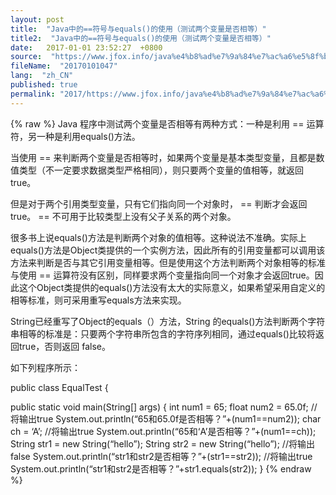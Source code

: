```yaml
---
layout: post
title:  "Java中的==符号与equals()的使用（测试两个变量是否相等）"
title2:  "Java中的==符号与equals()的使用（测试两个变量是否相等）"
date:   2017-01-01 23:52:27  +0800
source:  "https://www.jfox.info/java%e4%b8%ad%e7%9a%84%e7%ac%a6%e5%8f%b7%e4%b8%8eequals%e7%9a%84%e4%bd%bf%e7%94%a8%e6%b5%8b%e8%af%95%e4%b8%a4%e4%b8%aa%e5%8f%98%e9%87%8f%e6%98%af%e5%90%a6%e7%9b%b8%e7%ad%89.html"
fileName:  "20170101047"
lang:  "zh_CN"
published: true
permalink: "2017/https://www.jfox.info/java%e4%b8%ad%e7%9a%84%e7%ac%a6%e5%8f%b7%e4%b8%8eequals%e7%9a%84%e4%bd%bf%e7%94%a8%e6%b5%8b%e8%af%95%e4%b8%a4%e4%b8%aa%e5%8f%98%e9%87%8f%e6%98%af%e5%90%a6%e7%9b%b8%e7%ad%89.html"
---
```

{% raw %}
Java 程序中测试两个变量是否相等有两种方式：一种是利用 == 运算符，另一种是利用equals()方法。

当使用 == 来判断两个变量是否相等时，如果两个变量是基本类型变量，且都是数值类型（不一定要求数据类型严格相同），则只要两个变量的值相等，就返回true。

但是对于两个引用类型变量，只有它们指向同一个对象时， == 判断才会返回true。 == 不可用于比较类型上没有父子关系的两个对象。

很多书上说equals()方法是判断两个对象的值相等。这种说法不准确。实际上equals()方法是Object类提供的一个实例方法，因此所有的引用变量都可以调用该方法来判断是否与其它引用变量相等。但是使用这个方法判断两个对象相等的标准与使用 == 运算符没有区别，同样要求两个变量指向同一个对象才会返回true。因此这个Object类提供的equals()方法没有太大的实际意义，如果希望采用自定义的相等标准，则可采用重写equals方法来实现。

String已经重写了Object的equals（）方法，String 的equals()方法判断两个字符串相等的标准是：只要两个字符串所包含的字符序列相同，通过equals()比较将返回true，否则返回 false。

如下列程序所示：

public class EqualTest {

 public static void main(String[] args) {
int num1 = 65;
float num2 = 65.0f;
//将输出true
System.out.println(“65和65.0f是否相等？”+(num1==num2));
char ch = ‘A’;
//将输出true
System.out.println(“65和‘A’是否相等？”+(num1==ch));
String str1 = new String(“hello”);
String str2 = new String(“hello”);
//将输出false
System.out.println(“str1和str2是否相等？”+(str1==str2));
//将输出true
System.out.println(“str1和str2是否相等？”+str1.equals(str2));
}
{% endraw %}
